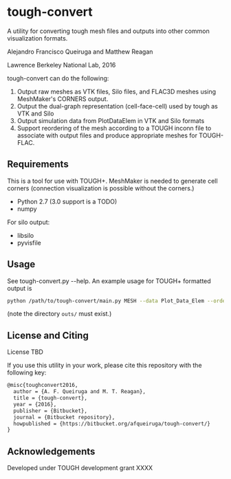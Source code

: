 tough-convert
=============

A utility for converting tough mesh files and outputs into other common visualization formats.

Alejandro Francisco Queiruga and Matthew Reagan

Lawrence Berkeley National Lab, 2016

tough-convert can do the following:

1. Output raw meshes as VTK files, Silo files, and FLAC3D meshes using MeshMaker's CORNERS output.
2. Output the dual-graph representation (cell-face-cell) used by tough as VTK and Silo
3. Output simulation data from PlotDataElem in VTK and Silo formats
4. Support reordering of the mesh according to a TOUGH inconn file to associate with output files and
produce appropriate meshes for TOUGH-FLAC.

Requirements
------------

This is a tool for use with TOUGH+. MeshMaker is needed to generate cell corners (connection visualization is
possible without the corners.)

- Python 2.7 (3.0 support is a TODO)
- numpy

For silo output:

- libsilo
- pyvisfile

Usage
-----

See tough-convert.py --help. An example usage for TOUGH+ formatted output is
```bash
python /path/to/tough-convert/main.py MESH --data Plot_Data_Elem --order SAVE --vtk outs/viz.vtk
```
(note the directory `outs/` must exist.)

License and Citing
------------------

License TBD

If you use this utility in your work, please cite this repository with the following key:
```latex
@misc{toughconvert2016,
  author = {A. F. Queiruga and M. T. Reagan},
  title = {tough-convert},
  year = {2016},
  publisher = {Bitbucket},
  journal = {Bitbucket repository},
  howpublished = {https://bitbucket.org/afqueiruga/tough-convert/}
}
```
Acknowledgements
----------------

Developed under TOUGH development grant XXXX
